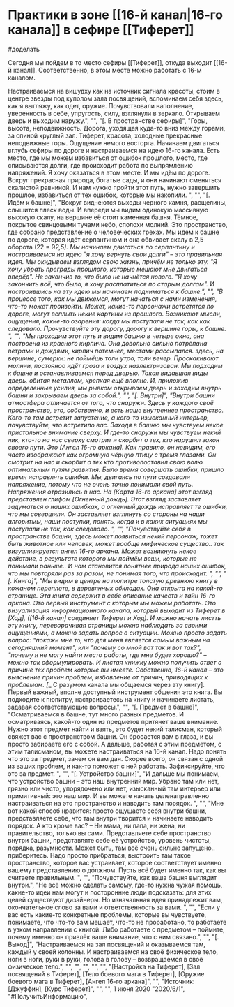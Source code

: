 # Практики в зоне [[16-й канал|16-го канала]] в сефире [[Тиферет]]

#доделать 

Сегодня мы пойдем в то место сефиры [[Тиферет]], откуда выходит [[16-й канал]]. Соответственно, в этом месте можно работать с 16-м каналом. 

Настраиваемся на вишудху как на источник сигнала красоты, стоим в центре звезды под куполом зала посвящений, вспоминаем себя здесь, как я выгляжу, как одет, оружие. Почувствовали наполнение, уверенность в себе, упругость, силу, взглянули в зеркало. Открываем дверь и выходим наружу.",
        "",
        "[. В пространстве сефиры]",
        "Горы, высота, неподвижность. Дорога, уходящая куда-то вниз между горами, за спиной круглый зал. Тиферет, красота, холодные прекрасные неподвижные горы. Ощущение немого восторга. Начинаем двигаться вглубь сефиры по дороге и настраиваемся на идею 16-го канала. Есть место, где мы можем избавиться от ошибок прошлого, место, где списываются долги, где происходит работа по выпрямлению напряжений. Я хочу оказаться в этом месте. И мы идём по дороге. Вокруг прекрасная природа, богатые сады, и они начинают сменяться скалистой равниной. И нам нужно пройти этот путь, нужно завершить прошлое, избавиться от тех ошибок, которые мы накопили. ",
        "",
        "[. Идём к башне]",
        "Вокруг виднеются выходы черного камня, расщелины, слышится плеск воды. И впереди мы видим одинокую массивную высокую скалу, на вершине её стоит каменная башня. Тёмное, покрытое свинцовыми тучами небо, сполохи молний. Это пространство, где собрано представление о человеческих грехах. Мы идем к башне по дороге, которая идёт серпантином и она обвивает скалу в 2,5 оборота (22 = 9*2,5). Мы начинаем двигаться по серпантину и настраиваемся на идею \"я хочу вернуть свои долги\" – это правильная идея. Мы окидываем взглядом свою жизнь, причём не только эту. \"Я хочу убрать преграды прошлого, которые мешают мне двигаться вперёд\". Не закончив то, что было не начнётся нового. \"Я хочу закончить всё, что было, я хочу расплатиться по старым долгам\". И настроившись на эту идею мы начинаем подниматься к башне.",
        "",
        "В процессе того, как мы движемся, могут начаться с нами изменения, что-то может произойти. Может, какие-то персонажи встретятся по дороге, могут всплыть некие картины из прошлого. Возникают мысли, ощущения, какие-то озарения: когда мы поступали не так, как как следовало. Прочувствуйте эту дорогу, дорогу к вершине горы, к башне. ",
        "",
        "Мы проходим этот путь и видим башню в четыре окна, она построена из красного кирпича. Она довольно сильно потрёпана ветрами и дождями, кирпич потемнел, местами рассыпался. здесь, на вершине, сумерки: не поймёшь толи утро, толи вечер. Проскакивают молнии, постояноо идёт гроза и воздух наэлектризован. Мы подходим к башне и останавливаемся перед дверью. Такая видавшая виды дверь, обитая металлом, крепкая ещё вполне. И, приложив определенные усилия, мы рывком открываем дверь и заходим внутрь башни и закрываем дверь за собой.",
        "",
        "[. Внутри]",
        "Внутри башни атмостфера отличается от того, что снаружи. Здесь у каждого своё пространство, это, собственно, и есть наше внутреннее пространство. Кого-то там встретит запустение, а кого-то изысканный интерьер, почувствуйте, что встретило вас. Заходя в башню мы чувствуем некое пристальное внимание сверху. И где-то снаружи мы чувствуем некий лик, кто-то на нас сверху смотрит и скорбит о тех, кто нарушил закон своего пути. Это [Ангел 16-го аркана]. Как правило, он  невидим, его часто изображают как огромную чёрную птицу с тремя глазами. Он смотрит на нас и скорбит о тех кто противопоставил свою волю оптимальным путям развития. Было время совершать ошибки, пришло время исправлять ошибки. Мы, двигаясь по пути создавали напряжение, потому что не очень точно понимали свой путь. Напряжения отразились в нас. На [Карта 16-го аркана] этот взгляд представлен глифом [Огненный дождь]. Этот взгляд заставляет задуматься о наших ошибках, а огненный дождь исправляет те ошибки, что мы совершили. Он заставляет взглянуть со стороны на наши алгоритмы, наши поступки, понять, когда и в каких ситуациях мы поступали не так, как следовало. ",
        "",
        "Почувствуйте себя в пространстве башни, здесь может появиться некий персонаж, тожет быть животное или человек, может вообще мифическое существо.. так визуализируется ангел 16-го аркана. Может возникнуть некое действие, в результате которого мы поймём вещи, которые не понимали раньше.. И нам становится понятнее  природа наших ошибок, что мы повторяли раз за разом, не понимая того, что происходит. ",
        "",
        "[. Книга]",
        "Мы видим в центре на пюпитре толстую древнюю книгу в кожаном переплете, в деревянных обкладах. Она открыта на какой-то странице. Эта книга содержит в себе описание качеств и тайн 16-го аркана. Это первый инструмент с которым мы можем работать. Это визуализация информационного канала, который выходит из Тиферет в [Ход], ([16-й канал] соединяет Тиферет и Ход). И можно начать листть эту книгу, переворачивая страницы можно наблюдать за своими ощущениями, а можно задать вопрос о ситуации.  Можно просто задать вопрос: \"покажи мне то, что для меня является самым важным на сегодняшний момент\", или \"почему со мной вот так и вот так?\", \"почему я не могу найти место работы, где мне будет хорошо?\" – можно так сформулировать. И листая книжку можно получить ответ о причине тех проблем которые вы имеете. Собственно, 16-й канал – это выяснение причин проблем, избавление от причин, приводящих к проблемам. [*_ С разумом канала мы общаемся через эту книгу]. Первый важный,  вполне доступный инструмент общения это книга. Вы подходите к пюпитру, настраиваетесь на книгу и начинаете листать, задавая соответствующие вопросы.",
        "",
        "[. Предмет в башне]",
        "Осматриваемся в башне, тут много разных предметов. И осматриваясь, какой-то один из предметов притянет ваше внимание. Нужно этот предмет найти и взять, это будет некий талисман, который свяжет вас с пространством башни. Он бросается вам в глаза, и вы просто забираете его с собой. А дальше, работая с этим предметом, с этим талисманом, вы можете настраиваться на 16-й канал. Надо понять что это за предмет, зачем он вам дан. Скорее всего, он связан с одной из ваших проблем, и как-то поможет с ней работать. Зафиксируйте, что это за предмет. ",
        "",
        "[. Устройство башни]",
        "И дальше мы понимаем, что устройство башни – это наш внутренний мир. Убрано там или нет, грязно или чисто, упорядочено или нет, изысканный там интерьер или примитивный:  это наш мир. И вы можете начать целенаправленно настраиваться на это пространство и  наводить там порядок. ",
        "",
        "Мне вот какой способ нравится: просто ощущаете себя внутри башни, представляете себе, что там внутри творится и начинаете наводить порядок. А кто кроме вас? – Ни мама, ни папа, ни жена, ни правительство, только вы сами. Представляете себе пространство внутри башни, представляте себе её устройство, уровень чистоты, порядка, разумности. Может быть, там всё очень сильно запущено.. приберитесь. Надо просто прибраться, выстроить там такое пространство, которое вас устраивает, которое соответствует именно вашему представлению о дóлжном. Пусть всё будет именно так, как вы считаете правильным. ",
        "",
        "Почувствуйте, как ваша башня выглядит внутри.",
        "Не всё можно сделать самому, где-то нужна чужая помощь, какие-то идеи нам могут и посторонние люди подсказать: для этих целей существуют дизайнеры. Но изначальная идея принадлежит вам, окончательное слово за вами и ответственность за вами. ",
        "",
        "Если у вас есть какие-то конкретные проблемы, которые вы чувствуете, понимаете, что что-то вам мешает, что-то не проработано, то работаете в  узком направлении с книгой. Либо работаете с предметом – поймите, почему именно он привлёк ваше внимание, что с ним связано.",
        "",
        "[. Выход]",
        "Настраиваемся на зал посвящений и оказываемся там, каждый у своей колонны. И настраиваемся на своё физическое тело, ноги в ноги, руки в руки, голова в голову – возвращаемся в своё физическое тело.",
        "",
        "",
        "",
        "",
        "",
        "[Настройка на Тиферет], [Зал посвящений в Тиферет], [Тело боевого мага в Тиферет], [Оружие боевого мага в Тиферет], [Ангел 16-го аркана]",
        "",
        "Источник: [Джуффин], [Курс Тиферет]",
        "",
        "",
        1 июня 2020
        "2020/6/1",
        "#ПолучитьИнформацию",
